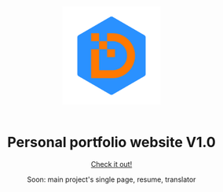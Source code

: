 <div align="center">
<img src="./src/assets/images/exagon-logo-blue.png" width="200" />

<br/>
<br/>

<h1>Personal portfolio website V1.0</h1>

<span>
	<a href="https://davidedeleonardis.dev" target="_blank">Check it out!</a>
</span>


<span>Soon: main project's single page, resume, translator</span>
</div>